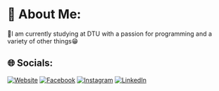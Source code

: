 # 💫 About Me:
🔭I am currently studying at DTU with a passion for programming and a variety of other things😁<br>

## 🌐 Socials:
[![Website](https://img.shields.io/badge/Website-%23E4405F.svg?logo=webstorm&logoColor=white)](https://sergeymashkevich.github.io/PortfolioWeb/Main.html)
[![Facebook](https://img.shields.io/badge/Facebook-%231877F2.svg?logo=Facebook&logoColor=white)](https://facebook.com/100009063641838)
[![Instagram](https://img.shields.io/badge/Instagram-%23E4405F.svg?logo=Instagram&logoColor=white)](https://instagram.com/ma_sergey_hkevich)
[![LinkedIn](https://img.shields.io/badge/LinkedIn-%230077B5.svg?logo=linkedin&logoColor=white)](https://linkedin.com/in/sergeymashkevich)

